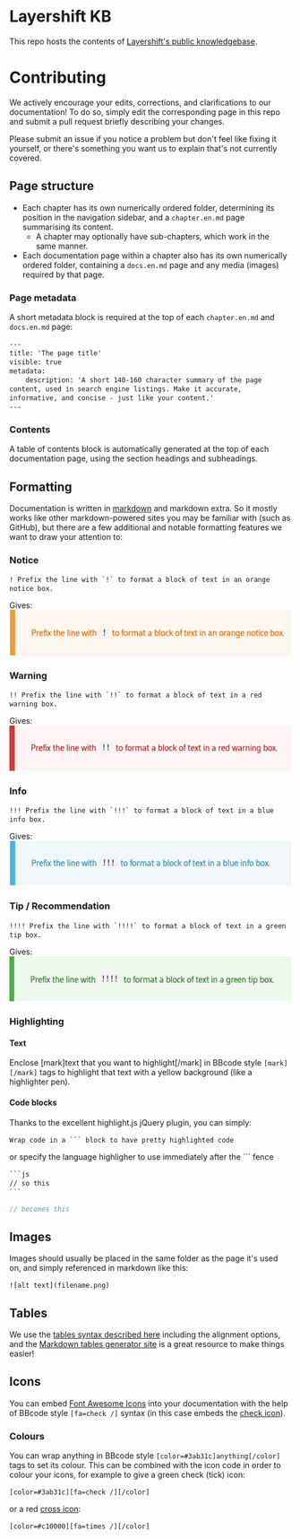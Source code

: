 # Layershift KB

This repo hosts the contents of [Layershift's public knowledgebase](https://kb.layershift.com).

# Contributing

We actively encourage your edits, corrections, and clarifications to our documentation! To do so, simply edit the corresponding page in this repo and submit a pull request briefly describing your changes.

Please submit an issue if you notice a problem but don't feel like fixing it yourself, or there's something you want us to explain that's not currently covered.

## Page structure 

* Each chapter has its own numerically ordered folder, determining its position in the navigation sidebar, and a `chapter.en.md` page summarising its content.
  * A chapter may optionally have sub-chapters, which work in the same manner.
* Each documentation page within a chapter also has its own numerically ordered folder, containing a `docs.en.md` page and any media (images) required by that page.

### Page metadata

A short metadata block is required at the top of each `chapter.en.md` and `docs.en.md` page:
```
---
title: 'The page title'
visible: true
metadata:
    description: 'A short 140-160 character summary of the page content, used in search engine listings. Make it accurate, informative, and concise - just like your content.'
---
```

### Contents

A table of contents block is automatically generated at the top of each documentation page, using the section headings and subheadings.

## Formatting

Documentation is written in [markdown](https://www.markdownguide.org/cheat-sheet/) and markdown extra. So it mostly works like other markdown-powered sites you may be familiar with (such as GitHub), but there are a few additional and notable formatting features we want to draw your attention to:

### Notice

```
! Prefix the line with `!` to format a block of text in an orange notice box.
```
Gives:  
![orange notice block example](notice.png)

### Warning
```
!! Prefix the line with `!!` to format a block of text in a red warning box.
```
Gives:  
![red warning block example](warning.png)

### Info
```
!!! Prefix the line with `!!!` to format a block of text in a blue info box.
```
Gives:  
![blue info box example](info.png)

### Tip / Recommendation
```
!!!! Prefix the line with `!!!!` to format a block of text in a green tip box.
```
Gives:  
![green tip box example](tip.png)

### Highlighting

#### Text
Enclose [mark]text that you want to highlight[/mark] in BBcode style `[mark]` `[/mark]` tags to highlight that text with a yellow background (like a highlighter pen).

#### Code blocks

Thanks to the excellent highlight.js jQuery plugin, you can simply:
```
Wrap code in a ``` block to have pretty highlighted code
```
or specify the language highligher to use immediately after the ``` fence
````
```js
// so this
```
````
```js
// becomes this
```

## Images

Images should usually be placed in the same folder as the page it's used on, and simply referenced in markdown like this:
```
![alt text](filename.png)
```

## Tables

We use the [tables syntax described here](https://www.markdownguide.org/extended-syntax/#tables) including the alignment options, and the [Markdown tables generator site](https://www.tablesgenerator.com/markdown_tables) is a great resource to make things easier!

## Icons

You can embed [Font Awesome Icons](https://fontawesome.com/icons?d=gallery&m=free) into your documentation with the help of BBcode style `[fa=check /]` syntax (in this case embeds the [check icon](https://fontawesome.com/icons/check?style=solid)).

### Colours

You can wrap anything in BBcode style `[color=#3ab31c]anything[/color]` tags to set its colour. This can be combined with the icon code in order to colour your icons, for example to give a green check (tick) icon:
```
[color=#3ab31c][fa=check /][/color]
```
or a red [cross icon](https://fontawesome.com/icons/times?style=solid):
```
[color=#c10000][fa=times /][/color]
```
